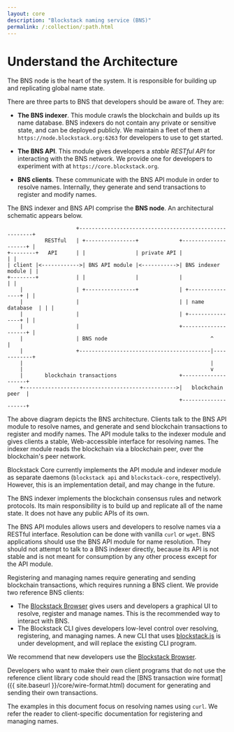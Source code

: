 ```yaml
---
layout: core
description: "Blockstack naming service (BNS)"
permalink: /:collection/:path.html
---
```

# Understand the Architecture

The BNS node is the heart of the system.  It is responsible for building up
and replicating global name state.

There are three parts to BNS that developers should be aware of.  They are:

* **The BNS indexer**.  This module crawls the blockchain and builds
  up its name database.  BNS indexers do not contain any private or sensitive
state, and can be deployed publicly.  We maintain a fleet of them at
`https://node.blockstack.org:6263` for developers to use to get started.

* **The BNS API**.  This module gives
  developers a *stable RESTful API* for interacting with the BNS network.
We provide one for developers to experiment with at `https://core.blockstack.org`.

* **BNS clients**.  These communicate with the BNS API module in order to
  resolve names.  Internally, they generate and send transactions to register
and modify names.

The BNS indexer and BNS API comprise the **BNS node**.  An architectural schematic appears below.

```
                      +-------------------------------------------------------+
            RESTful   | +----------------+             +--------------------+ |
+--------+   API      | |                | private API |                    | |
| client |<------------>| BNS API module |<----------->| BNS indexer module | |
+--------+            | |                |             |                    | |
    |                 | +----------------+             | +----------------+ | |
    |                 |                                | | name database  | | |
    |                 |                                | +----------------+ | |
    |                 |                                +--------------------+ |
    |                 | BNS node                                 ^            |
    |                 +------------------------------------------|------------+
    |                                                            |
    |                                                            v
    |       blockchain transactions                    +--------------------+
    +------------------------------------------------->|   blockchain peer  |
                                                       +--------------------+
```

The above diagram depicts the BNS architecture.  Clients talk to the BNS API module to resolve names, and generate and send blockchain transactions to register and modify names.   The API module talks to the indexer module and gives clients a stable, Web-accessible interface for resolving names.  The indexer module reads the blockchain via a blockchain peer, over the blockchain's peer network.

Blockstack Core currently implements the API module and indexer module as separate
daemons (`blockstack api` and `blockstack-core`, respectively).  However, this
is an implementation detail, and may change in the future.


The BNS indexer implements the blockchain consensus rules and network protocols.
Its main responsibility is to build up and replicate all of the name state.  It does
not have any public APIs of its own.

The BNS API modules allows users and developers to resolve names via a RESTful
interface.  Resolution can be done with vanilla `curl` or `wget`.
BNS applications should use the BNS API module for name resolution.
They should not attempt to talk to a BNS indexer directly, because its API is not stable and is not meant
for consumption by any other process except for the API module.

Registering and managing names require generating and sending blockchain
transactions, which requires running a BNS client.  We provide two reference
BNS clients:

* The [Blockstack Browser](https://github.com/blockstack/blockstack-browser) gives users
and developers a graphical UI to resolve, register and manage names.  This is the recommended
way to interact with BNS.
* The Blockstack CLI gives developers low-level
control over resolving, registering, and managing names.
A new CLI that uses [blockstack.js](https://github.com/blockstack/blockstack.js)
is under development, and will replace the existing CLI program.

We recommend that new developers use the [Blockstack
Browser](https://github.com/blockstack/blockstack-browser).

Developers who want to make their own client programs that do not use
the reference client library code should read the
[BNS transaction wire format]({{ site.baseurl }}/core/wire-format.html) document for generating and
sending their own transactions.

The examples in this document focus on resolving names using `curl`.  We refer
the reader to client-specific documentation for registering and managing names.
